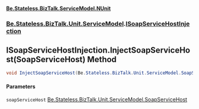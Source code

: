 #### [Be.Stateless.BizTalk.ServiceModel.NUnit](README.md 'README')
### [Be.Stateless.BizTalk.Unit.ServiceModel](Be.Stateless.BizTalk.Unit.ServiceModel.md 'Be.Stateless.BizTalk.Unit.ServiceModel').[ISoapServiceHostInjection](ISoapServiceHostInjection.md 'Be.Stateless.BizTalk.Unit.ServiceModel.ISoapServiceHostInjection')

## ISoapServiceHostInjection.InjectSoapServiceHost(SoapServiceHost) Method

```csharp
void InjectSoapServiceHost(Be.Stateless.BizTalk.Unit.ServiceModel.SoapServiceHost soapServiceHost);
```
#### Parameters

<a name='Be.Stateless.BizTalk.Unit.ServiceModel.ISoapServiceHostInjection.InjectSoapServiceHost(Be.Stateless.BizTalk.Unit.ServiceModel.SoapServiceHost).soapServiceHost'></a>

`soapServiceHost` [Be.Stateless.BizTalk.Unit.ServiceModel.SoapServiceHost](https://docs.microsoft.com/en-us/dotnet/api/Be.Stateless.BizTalk.Unit.ServiceModel.SoapServiceHost 'Be.Stateless.BizTalk.Unit.ServiceModel.SoapServiceHost')